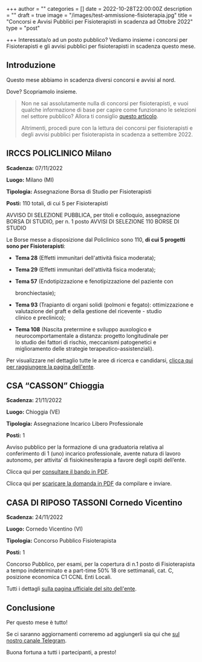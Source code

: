 +++
author = ""
categories = []
date = 2022-10-28T22:00:00Z
description = ""
draft = true
image = "/images/test-ammissione-fisioterapia.jpg"
title = "Concorsi e Avvisi Pubblici per Fisioterapisti in scadenza ad Ottobre 2022"
type = "post"

+++
Interessata/o ad un posto pubblico? Vediamo insieme i concorsi per Fisioterapisti e gli avvisi pubblici per fisioterapisti in scadenza questo mese.

## Introduzione

Questo mese abbiamo in scadenza diversi concorsi e avvisi al nord.

Dove? Scopriamolo insieme.

> Non ne sai assolutamente nulla di concorsi per fisioterapisti, e vuoi qualche informazione di base per capire come funzionano le selezioni nel settore pubblico? Allora ti consiglio [questo articolo](https://fisioterapisti.org/lavorare-nel-pubblico-come-fisioterapisti-concetti-di-base/ "Lavorare nel pubblico come fisioterapista").
>
> Altrimenti, procedi pure con la lettura dei concorsi per fisioterapisti e degli avvisi pubblici per fisioterapista in scadenza a settembre 2022.

## **IRCCS POLICLINICO Milano**

**Scadenza:** 07/11/2022

**Luogo:** Milano (MI)

**Tipologia:** Assegnazione Borsa di Studio per Fisioterapisti

**Posti:** 110 totali, di cui 5 per Fisioterapisti

AVVISO DI SELEZIONE PUBBLICA, per titoli e colloquio, assegnazione BORSA DI STUDIO, per n. 1 posto AVVISI DI SELEZIONE 110 BORSE DI STUDIO

Le Borse messe a disposizione dal Policlinico sono 110, **di cui 5 progetti sono per Fisioterapisti**:

* **Tema 28** (Effetti immunitari dell'attività fisica moderata);
* **Tema 29** (Effetti immunitari dell'attività fisica moderata);
* **Tema 57** (Endotipizzazione e fenotipizzazione del paziente con

  bronchiectasie);
* **Tema 93** (Trapianto di organi solidi (polmoni e fegato): ottimizzazione e  
  valutazione del graft e della gestione del ricevente - studio  
  clinico e preclinico);
* **Tema 108** (Nascita pretermine e sviluppo auxologico e  
  neurocomportamentale a distanza: progetto longitudinale per  
  lo studio dei fattori di rischio, meccanismi patogenetici e  
  miglioramento delle strategie terapeutico-assistenziali).

Per visualizzare nel dettaglio tutte le aree di ricerca e candidarsi, [clicca qui per raggiungere la pagina dell'ente](https://www.policlinico.mi.it/lavora-con-noi/info/1532 "Policlinico Milano").

## **CSA “CASSON” Chioggia**

**Scadenza:** 21/11/2022

**Luogo:** Chioggia (VE)

**Tipologia:** Assegnazione Incarico Libero Professionale

**Posti:** 1

Avviso pubblico per la formazione di una graduatoria relativa al conferimento di 1 (uno) incarico professionale, avente natura di lavoro autonomo, per attivita’ di fisiokinesiterapia a favore degli ospiti dell’ente.

Clicca qui per [consultare il bando in PDF](https://ipachioggia.it/wp-content/uploads/2022/10/BANDO-FISIO-2022.pdf "Bando Chioggia").

Clicca qui per [scaricare la domanda in PDF](https://ipachioggia.it/wp-content/uploads/2022/10/fac-simile-2022.pdf "Domanda Avviso Pubblico Chioggia") da compilare e inviare.

## **CASA DI RIPOSO TASSONI Cornedo Vicentino**

**Scadenza:** 24/11/2022

**Luogo:** Cornedo Vicentino (VI)

**Tipologia:** Concorso Pubblico Fisioterapista

**Posti:** 1

Concorso Pubblico, per esami, per la copertura di n.1 posto di Fisioterapista a tempo indeterminato e a part-time 50% 18 ore settimanali, cat. C, posizione economica C1 CCNL Enti Locali.

Tutti i dettagli [sulla pagina ufficiale del sito dell'ente](https://one33.robyone.net/CompetitionNotice.aspx?sid=53&cid=187&id=576736 "Concorso Pubblico Casa di Riposo Tassoni 2022").

## Conclusione

Per questo mese è tutto!

Se ci saranno aggiornamenti correremo ad aggiungerli sia qui che [sul nostro canale Telegram](https://t.me/fisioterapisti_official "Fisioterapisti | Telegram").

Buona fortuna a tutti i partecipanti, a presto!